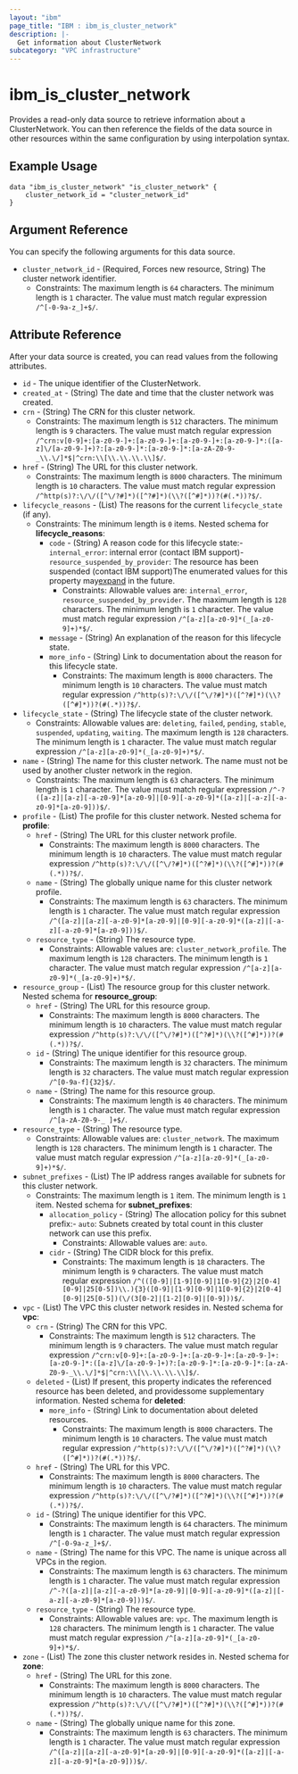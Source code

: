 ```yaml
---
layout: "ibm"
page_title: "IBM : ibm_is_cluster_network"
description: |-
  Get information about ClusterNetwork
subcategory: "VPC infrastructure"
---
```


# ibm_is_cluster_network

Provides a read-only data source to retrieve information about a ClusterNetwork. You can then reference the fields of the data source in other resources within the same configuration by using interpolation syntax.

## Example Usage

```hcl
data "ibm_is_cluster_network" "is_cluster_network" {
	cluster_network_id = "cluster_network_id"
}
```

## Argument Reference

You can specify the following arguments for this data source.

- `cluster_network_id` - (Required, Forces new resource, String) The cluster network identifier.
  * Constraints: The maximum length is `64` characters. The minimum length is `1` character. The value must match regular expression `/^[-0-9a-z_]+$/`.

## Attribute Reference

After your data source is created, you can read values from the following attributes.

- `id` - The unique identifier of the ClusterNetwork.
- `created_at` - (String) The date and time that the cluster network was created.
- `crn` - (String) The CRN for this cluster network.
  * Constraints: The maximum length is `512` characters. The minimum length is `9` characters. The value must match regular expression `/^crn:v[0-9]+:[a-z0-9-]+:[a-z0-9-]+:[a-z0-9-]+:[a-z0-9-]*:([a-z]\/[a-z0-9-]+)?:[a-z0-9-]*:[a-z0-9-]*:[a-zA-Z0-9-_\\.\/]*$|^crn:\\[\\.\\.\\.\\]$/`.
- `href` - (String) The URL for this cluster network.
  * Constraints: The maximum length is `8000` characters. The minimum length is `10` characters. The value must match regular expression `/^http(s)?:\/\/([^\/?#]*)([^?#]*)(\\?([^#]*))?(#(.*))?$/`.
- `lifecycle_reasons` - (List) The reasons for the current `lifecycle_state` (if any).
  * Constraints: The minimum length is `0` items.
Nested schema for **lifecycle_reasons**:
	- `code` - (String) A reason code for this lifecycle state:- `internal_error`: internal error (contact IBM support)- `resource_suspended_by_provider`: The resource has been suspended (contact IBM  support)The enumerated values for this property may[expand](https://cloud.ibm.com/apidocs/vpc#property-value-expansion) in the future.
	  * Constraints: Allowable values are: `internal_error`, `resource_suspended_by_provider`. The maximum length is `128` characters. The minimum length is `1` character. The value must match regular expression `/^[a-z][a-z0-9]*(_[a-z0-9]+)*$/`.
	- `message` - (String) An explanation of the reason for this lifecycle state.
	- `more_info` - (String) Link to documentation about the reason for this lifecycle state.
	  * Constraints: The maximum length is `8000` characters. The minimum length is `10` characters. The value must match regular expression `/^http(s)?:\/\/([^\/?#]*)([^?#]*)(\\?([^#]*))?(#(.*))?$/`.
- `lifecycle_state` - (String) The lifecycle state of the cluster network.
  * Constraints: Allowable values are: `deleting`, `failed`, `pending`, `stable`, `suspended`, `updating`, `waiting`. The maximum length is `128` characters. The minimum length is `1` character. The value must match regular expression `/^[a-z][a-z0-9]*(_[a-z0-9]+)*$/`.
- `name` - (String) The name for this cluster network. The name must not be used by another cluster network in the region.
  * Constraints: The maximum length is `63` characters. The minimum length is `1` character. The value must match regular expression `/^-?([a-z]|[a-z][-a-z0-9]*[a-z0-9]|[0-9][-a-z0-9]*([a-z]|[-a-z][-a-z0-9]*[a-z0-9]))$/`.
- `profile` - (List) The profile for this cluster network.
Nested schema for **profile**:
	- `href` - (String) The URL for this cluster network profile.
	  * Constraints: The maximum length is `8000` characters. The minimum length is `10` characters. The value must match regular expression `/^http(s)?:\/\/([^\/?#]*)([^?#]*)(\\?([^#]*))?(#(.*))?$/`.
	- `name` - (String) The globally unique name for this cluster network profile.
	  * Constraints: The maximum length is `63` characters. The minimum length is `1` character. The value must match regular expression `/^([a-z]|[a-z][-a-z0-9]*[a-z0-9]|[0-9][-a-z0-9]*([a-z]|[-a-z][-a-z0-9]*[a-z0-9]))$/`.
	- `resource_type` - (String) The resource type.
	  * Constraints: Allowable values are: `cluster_network_profile`. The maximum length is `128` characters. The minimum length is `1` character. The value must match regular expression `/^[a-z][a-z0-9]*(_[a-z0-9]+)*$/`.
- `resource_group` - (List) The resource group for this cluster network.
Nested schema for **resource_group**:
	- `href` - (String) The URL for this resource group.
	  * Constraints: The maximum length is `8000` characters. The minimum length is `10` characters. The value must match regular expression `/^http(s)?:\/\/([^\/?#]*)([^?#]*)(\\?([^#]*))?(#(.*))?$/`.
	- `id` - (String) The unique identifier for this resource group.
	  * Constraints: The maximum length is `32` characters. The minimum length is `32` characters. The value must match regular expression `/^[0-9a-f]{32}$/`.
	- `name` - (String) The name for this resource group.
	  * Constraints: The maximum length is `40` characters. The minimum length is `1` character. The value must match regular expression `/^[a-zA-Z0-9-_ ]+$/`.
- `resource_type` - (String) The resource type.
  * Constraints: Allowable values are: `cluster_network`. The maximum length is `128` characters. The minimum length is `1` character. The value must match regular expression `/^[a-z][a-z0-9]*(_[a-z0-9]+)*$/`.
- `subnet_prefixes` - (List) The IP address ranges available for subnets for this cluster network.
  * Constraints: The maximum length is `1` item. The minimum length is `1` item.
Nested schema for **subnet_prefixes**:
	- `allocation_policy` - (String) The allocation policy for this subnet prefix:- `auto`: Subnets created by total count in this cluster network can use this prefix.
	  * Constraints: Allowable values are: `auto`.
	- `cidr` - (String) The CIDR block for this prefix.
	  * Constraints: The maximum length is `18` characters. The minimum length is `9` characters. The value must match regular expression `/^(([0-9]|[1-9][0-9]|1[0-9]{2}|2[0-4][0-9]|25[0-5])\\.){3}([0-9]|[1-9][0-9]|1[0-9]{2}|2[0-4][0-9]|25[0-5])(\/(3[0-2]|[1-2][0-9]|[0-9]))$/`.
- `vpc` - (List) The VPC this cluster network resides in.
Nested schema for **vpc**:
	- `crn` - (String) The CRN for this VPC.
	  * Constraints: The maximum length is `512` characters. The minimum length is `9` characters. The value must match regular expression `/^crn:v[0-9]+:[a-z0-9-]+:[a-z0-9-]+:[a-z0-9-]+:[a-z0-9-]*:([a-z]\/[a-z0-9-]+)?:[a-z0-9-]*:[a-z0-9-]*:[a-zA-Z0-9-_\\.\/]*$|^crn:\\[\\.\\.\\.\\]$/`.
	- `deleted` - (List) If present, this property indicates the referenced resource has been deleted, and providessome supplementary information.
	Nested schema for **deleted**:
		- `more_info` - (String) Link to documentation about deleted resources.
		  * Constraints: The maximum length is `8000` characters. The minimum length is `10` characters. The value must match regular expression `/^http(s)?:\/\/([^\/?#]*)([^?#]*)(\\?([^#]*))?(#(.*))?$/`.
	- `href` - (String) The URL for this VPC.
	  * Constraints: The maximum length is `8000` characters. The minimum length is `10` characters. The value must match regular expression `/^http(s)?:\/\/([^\/?#]*)([^?#]*)(\\?([^#]*))?(#(.*))?$/`.
	- `id` - (String) The unique identifier for this VPC.
	  * Constraints: The maximum length is `64` characters. The minimum length is `1` character. The value must match regular expression `/^[-0-9a-z_]+$/`.
	- `name` - (String) The name for this VPC. The name is unique across all VPCs in the region.
	  * Constraints: The maximum length is `63` characters. The minimum length is `1` character. The value must match regular expression `/^-?([a-z]|[a-z][-a-z0-9]*[a-z0-9]|[0-9][-a-z0-9]*([a-z]|[-a-z][-a-z0-9]*[a-z0-9]))$/`.
	- `resource_type` - (String) The resource type.
	  * Constraints: Allowable values are: `vpc`. The maximum length is `128` characters. The minimum length is `1` character. The value must match regular expression `/^[a-z][a-z0-9]*(_[a-z0-9]+)*$/`.
- `zone` - (List) The zone this cluster network resides in.
Nested schema for **zone**:
	- `href` - (String) The URL for this zone.
	  * Constraints: The maximum length is `8000` characters. The minimum length is `10` characters. The value must match regular expression `/^http(s)?:\/\/([^\/?#]*)([^?#]*)(\\?([^#]*))?(#(.*))?$/`.
	- `name` - (String) The globally unique name for this zone.
	  * Constraints: The maximum length is `63` characters. The minimum length is `1` character. The value must match regular expression `/^([a-z]|[a-z][-a-z0-9]*[a-z0-9]|[0-9][-a-z0-9]*([a-z]|[-a-z][-a-z0-9]*[a-z0-9]))$/`.

